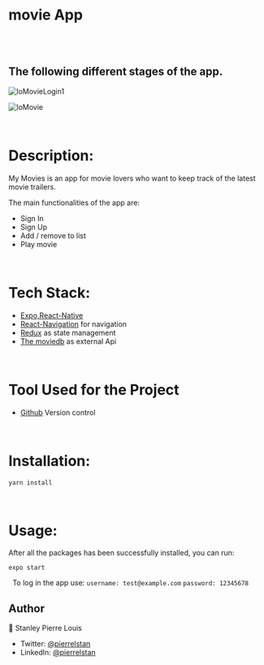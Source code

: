 # movie App 
\
&nbsp;


## The following  different stages of the app.

 ![loMovieLogin1](https://user-images.githubusercontent.com/23443242/230166670-b054aaeb-0fda-4bf9-8e3d-d73160a49684.png)


 ![loMovie](https://user-images.githubusercontent.com/23443242/230166216-a9b61145-e2b5-4910-91ac-725b337f0cc9.png)


&nbsp;
# Description:
My Movies is an app for movie lovers who want to keep track of the latest movie trailers.

The main functionalities of the app are:
- Sign In
- Sign Up
- Add / remove to list
- Play movie

&nbsp;
# Tech Stack:
- [Expo,React-Native ](https://docs.expo.dev/)
- [React-Navigation](https://reactnavigation.org/) for navigation
- [Redux](https://redux.js.org/) as state management
- [The moviedb](https://www.themoviedb.org/) as external Api


&nbsp;
# Tool Used for the Project
- [Github](https://github.com) Version control

&nbsp;
# Installation:
`yarn install`

&nbsp;

# Usage:
After all the packages has been successfully installed, you can run:

 `expo start`

&nbsp;
 To log in the app use:
`username: test@example.com`
`password: 12345678`


## Author
👤 Stanley Pierre Louis

- Twitter: [@pierrelstan](https://twitter.com/pierrelStan)
- LinkedIn: [@pierrelstan](https://linkedin.com/in/pierre-louis-stanley-930110133)
